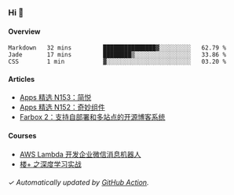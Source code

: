 ### Hi 👋

#### Overview

<!--START_SECTION:waka-->
```text
Markdown   32 mins         ███████████████▓░░░░░░░░░   62.79 % 
Jade       17 mins         ████████▒░░░░░░░░░░░░░░░░   33.86 % 
CSS        1 min           ▓░░░░░░░░░░░░░░░░░░░░░░░░   03.20 % 
```
<!--END_SECTION:waka-->

#### Articles

<!-- BLOG:START -->
- [Apps 精选 N153：简悦](https://huhuhang.com/post/product-hunt/product-hunt-n153)
- [Apps 精选 N152：奇妙组件](https://huhuhang.com/post/product-hunt/product-hunt-n152)
- [Farbox 2：支持自部署和多站点的开源博客系统](https://huhuhang.com/post/sspai/65889)
<!-- BLOG:END -->

#### Courses

<!-- SYL:START -->
- [AWS Lambda 开发企业微信消息机器人](https://lanqiao.cn/courses/2868)
- [楼+ 之深度学习实战](https://lanqiao.cn/courses/2617)
<!-- SYL:END -->

###### ✓ Automatically updated by [GitHub Action](https://github.com/huhuhang/huhuhang/actions).
